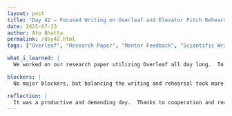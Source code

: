 ```yaml
---
layout: post  
title: "Day 42 – Focused Writing on Overleaf and Elevator Pitch Rehearsals"  
date: 2025-07-23  
author: Ato Bhatta  
permalink: /day42.html  
tags: ["Overleaf", "Research Paper", "Mentor Feedback", "Scientific Writing", "Elevator Pitch", "Teamwork"]

what_i_learned: |
  We worked on our research paper utilizing Overleaf all day long.  To make sure the introduction, methodology, and results parts were exact, understandable, and up to academic standards, we concentrated on improving them.  Dr. Roshan Poudel, our mentor, gave us insightful criticism that helped us organize our writing better and hone our scientific tone.  We also worked on making sure each section made sense and refining our citation style.  We focused on getting ready for tomorrow's elevator pitch after finishing the paper.  As a team, we wrote the script, making sure it was clear, educational, and interesting.  After that, we started rehearsing, honing our speech and making sure our timing adhered to the 60–90 second window.

blockers: |
  No major blockers, but balancing the writing and rehearsal took more time and energy than expected.

reflection: |
  It was a productive and demanding day.  Thanks to cooperation and real-time feedback, we were able to make great strides on our study paper.  We felt like we accomplished something after we finished the major pieces.  By switching to the elevator pitch, we were able to come up with innovative ways to explain our product to a larger audience.  We felt more confident in our writing and presentation skills as a result of the collaboration, edits, and practice sessions.  Tomorrow, we're excited to present our work.
---
```


